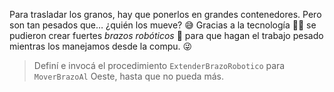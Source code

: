 <gs-attire attire-url="https://raw.githubusercontent.com/MumukiProject/mumuki-guia-gobstones-brazos-roboticos/master/assets/attires/config_1581000611416.json"></gs-attire>

Para trasladar los granos, hay que ponerlos en grandes contenedores. Pero son tan pesados que… ¿quién los mueve? :sweat_smile: Gracias a la tecnología :woman_technologist: se pudieron crear fuertes _brazos robóticos_ :muscle: para que hagan el trabajo pesado mientras los manejamos desde la compu. :stuck_out_tongue_winking_eye:

> Definí e invocá el procedimiento `ExtenderBrazoRobotico` para `MoverBrazoAl` Oeste, hasta que no pueda más.